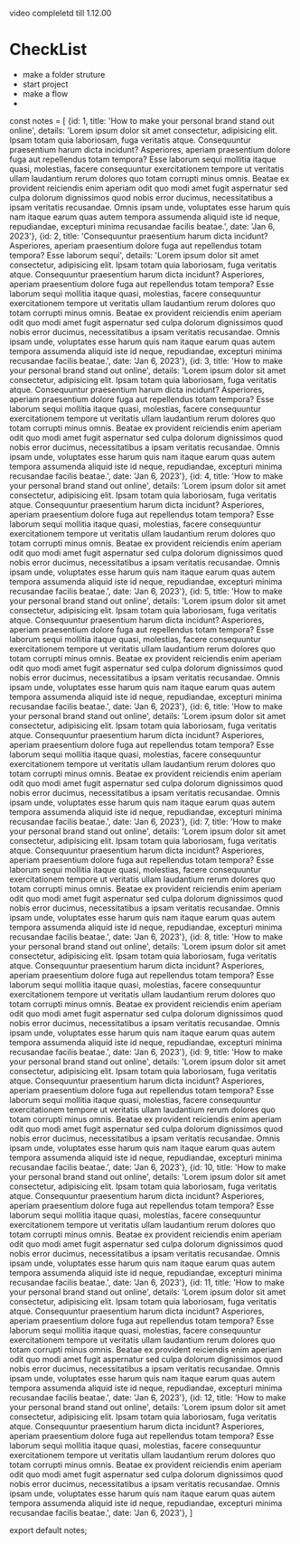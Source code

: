 video compleletd till 1.12.00

# CheckList

- make a folder struture
- start project
- make a flow
-

const notes = [
{id: 1, title: 'How to make your personal brand stand out online', details: 'Lorem ipsum dolor sit amet consectetur, adipisicing elit. Ipsam totam quia laboriosam, fuga veritatis atque. Consequuntur praesentium harum dicta incidunt? Asperiores, aperiam praesentium dolore fuga aut repellendus totam tempora? Esse laborum sequi mollitia itaque quasi, molestias, facere consequuntur exercitationem tempore ut veritatis ullam laudantium rerum dolores quo totam corrupti minus omnis. Beatae ex provident reiciendis enim aperiam odit quo modi amet fugit aspernatur sed culpa dolorum dignissimos quod nobis error ducimus, necessitatibus a ipsam veritatis recusandae. Omnis ipsam unde, voluptates esse harum quis nam itaque earum quas autem tempora assumenda aliquid iste id neque, repudiandae, excepturi minima recusandae facilis beatae.', date: 'Jan 6, 2023'},
{id: 2, title: 'Consequuntur praesentium harum dicta incidunt? Asperiores, aperiam praesentium dolore fuga aut repellendus totam tempora? Esse laborum sequi', details: 'Lorem ipsum dolor sit amet consectetur, adipisicing elit. Ipsam totam quia laboriosam, fuga veritatis atque. Consequuntur praesentium harum dicta incidunt? Asperiores, aperiam praesentium dolore fuga aut repellendus totam tempora? Esse laborum sequi mollitia itaque quasi, molestias, facere consequuntur exercitationem tempore ut veritatis ullam laudantium rerum dolores quo totam corrupti minus omnis. Beatae ex provident reiciendis enim aperiam odit quo modi amet fugit aspernatur sed culpa dolorum dignissimos quod nobis error ducimus, necessitatibus a ipsam veritatis recusandae. Omnis ipsam unde, voluptates esse harum quis nam itaque earum quas autem tempora assumenda aliquid iste id neque, repudiandae, excepturi minima recusandae facilis beatae.', date: 'Jan 6, 2023'},
{id: 3, title: 'How to make your personal brand stand out online', details: 'Lorem ipsum dolor sit amet consectetur, adipisicing elit. Ipsam totam quia laboriosam, fuga veritatis atque. Consequuntur praesentium harum dicta incidunt? Asperiores, aperiam praesentium dolore fuga aut repellendus totam tempora? Esse laborum sequi mollitia itaque quasi, molestias, facere consequuntur exercitationem tempore ut veritatis ullam laudantium rerum dolores quo totam corrupti minus omnis. Beatae ex provident reiciendis enim aperiam odit quo modi amet fugit aspernatur sed culpa dolorum dignissimos quod nobis error ducimus, necessitatibus a ipsam veritatis recusandae. Omnis ipsam unde, voluptates esse harum quis nam itaque earum quas autem tempora assumenda aliquid iste id neque, repudiandae, excepturi minima recusandae facilis beatae.', date: 'Jan 6, 2023'},
{id: 4, title: 'How to make your personal brand stand out online', details: 'Lorem ipsum dolor sit amet consectetur, adipisicing elit. Ipsam totam quia laboriosam, fuga veritatis atque. Consequuntur praesentium harum dicta incidunt? Asperiores, aperiam praesentium dolore fuga aut repellendus totam tempora? Esse laborum sequi mollitia itaque quasi, molestias, facere consequuntur exercitationem tempore ut veritatis ullam laudantium rerum dolores quo totam corrupti minus omnis. Beatae ex provident reiciendis enim aperiam odit quo modi amet fugit aspernatur sed culpa dolorum dignissimos quod nobis error ducimus, necessitatibus a ipsam veritatis recusandae. Omnis ipsam unde, voluptates esse harum quis nam itaque earum quas autem tempora assumenda aliquid iste id neque, repudiandae, excepturi minima recusandae facilis beatae.', date: 'Jan 6, 2023'},
{id: 5, title: 'How to make your personal brand stand out online', details: 'Lorem ipsum dolor sit amet consectetur, adipisicing elit. Ipsam totam quia laboriosam, fuga veritatis atque. Consequuntur praesentium harum dicta incidunt? Asperiores, aperiam praesentium dolore fuga aut repellendus totam tempora? Esse laborum sequi mollitia itaque quasi, molestias, facere consequuntur exercitationem tempore ut veritatis ullam laudantium rerum dolores quo totam corrupti minus omnis. Beatae ex provident reiciendis enim aperiam odit quo modi amet fugit aspernatur sed culpa dolorum dignissimos quod nobis error ducimus, necessitatibus a ipsam veritatis recusandae. Omnis ipsam unde, voluptates esse harum quis nam itaque earum quas autem tempora assumenda aliquid iste id neque, repudiandae, excepturi minima recusandae facilis beatae.', date: 'Jan 6, 2023'},
{id: 6, title: 'How to make your personal brand stand out online', details: 'Lorem ipsum dolor sit amet consectetur, adipisicing elit. Ipsam totam quia laboriosam, fuga veritatis atque. Consequuntur praesentium harum dicta incidunt? Asperiores, aperiam praesentium dolore fuga aut repellendus totam tempora? Esse laborum sequi mollitia itaque quasi, molestias, facere consequuntur exercitationem tempore ut veritatis ullam laudantium rerum dolores quo totam corrupti minus omnis. Beatae ex provident reiciendis enim aperiam odit quo modi amet fugit aspernatur sed culpa dolorum dignissimos quod nobis error ducimus, necessitatibus a ipsam veritatis recusandae. Omnis ipsam unde, voluptates esse harum quis nam itaque earum quas autem tempora assumenda aliquid iste id neque, repudiandae, excepturi minima recusandae facilis beatae.', date: 'Jan 6, 2023'},
{id: 7, title: 'How to make your personal brand stand out online', details: 'Lorem ipsum dolor sit amet consectetur, adipisicing elit. Ipsam totam quia laboriosam, fuga veritatis atque. Consequuntur praesentium harum dicta incidunt? Asperiores, aperiam praesentium dolore fuga aut repellendus totam tempora? Esse laborum sequi mollitia itaque quasi, molestias, facere consequuntur exercitationem tempore ut veritatis ullam laudantium rerum dolores quo totam corrupti minus omnis. Beatae ex provident reiciendis enim aperiam odit quo modi amet fugit aspernatur sed culpa dolorum dignissimos quod nobis error ducimus, necessitatibus a ipsam veritatis recusandae. Omnis ipsam unde, voluptates esse harum quis nam itaque earum quas autem tempora assumenda aliquid iste id neque, repudiandae, excepturi minima recusandae facilis beatae.', date: 'Jan 6, 2023'},
{id: 8, title: 'How to make your personal brand stand out online', details: 'Lorem ipsum dolor sit amet consectetur, adipisicing elit. Ipsam totam quia laboriosam, fuga veritatis atque. Consequuntur praesentium harum dicta incidunt? Asperiores, aperiam praesentium dolore fuga aut repellendus totam tempora? Esse laborum sequi mollitia itaque quasi, molestias, facere consequuntur exercitationem tempore ut veritatis ullam laudantium rerum dolores quo totam corrupti minus omnis. Beatae ex provident reiciendis enim aperiam odit quo modi amet fugit aspernatur sed culpa dolorum dignissimos quod nobis error ducimus, necessitatibus a ipsam veritatis recusandae. Omnis ipsam unde, voluptates esse harum quis nam itaque earum quas autem tempora assumenda aliquid iste id neque, repudiandae, excepturi minima recusandae facilis beatae.', date: 'Jan 6, 2023'},
{id: 9, title: 'How to make your personal brand stand out online', details: 'Lorem ipsum dolor sit amet consectetur, adipisicing elit. Ipsam totam quia laboriosam, fuga veritatis atque. Consequuntur praesentium harum dicta incidunt? Asperiores, aperiam praesentium dolore fuga aut repellendus totam tempora? Esse laborum sequi mollitia itaque quasi, molestias, facere consequuntur exercitationem tempore ut veritatis ullam laudantium rerum dolores quo totam corrupti minus omnis. Beatae ex provident reiciendis enim aperiam odit quo modi amet fugit aspernatur sed culpa dolorum dignissimos quod nobis error ducimus, necessitatibus a ipsam veritatis recusandae. Omnis ipsam unde, voluptates esse harum quis nam itaque earum quas autem tempora assumenda aliquid iste id neque, repudiandae, excepturi minima recusandae facilis beatae.', date: 'Jan 6, 2023'},
{id: 10, title: 'How to make your personal brand stand out online', details: 'Lorem ipsum dolor sit amet consectetur, adipisicing elit. Ipsam totam quia laboriosam, fuga veritatis atque. Consequuntur praesentium harum dicta incidunt? Asperiores, aperiam praesentium dolore fuga aut repellendus totam tempora? Esse laborum sequi mollitia itaque quasi, molestias, facere consequuntur exercitationem tempore ut veritatis ullam laudantium rerum dolores quo totam corrupti minus omnis. Beatae ex provident reiciendis enim aperiam odit quo modi amet fugit aspernatur sed culpa dolorum dignissimos quod nobis error ducimus, necessitatibus a ipsam veritatis recusandae. Omnis ipsam unde, voluptates esse harum quis nam itaque earum quas autem tempora assumenda aliquid iste id neque, repudiandae, excepturi minima recusandae facilis beatae.', date: 'Jan 6, 2023'},
{id: 11, title: 'How to make your personal brand stand out online', details: 'Lorem ipsum dolor sit amet consectetur, adipisicing elit. Ipsam totam quia laboriosam, fuga veritatis atque. Consequuntur praesentium harum dicta incidunt? Asperiores, aperiam praesentium dolore fuga aut repellendus totam tempora? Esse laborum sequi mollitia itaque quasi, molestias, facere consequuntur exercitationem tempore ut veritatis ullam laudantium rerum dolores quo totam corrupti minus omnis. Beatae ex provident reiciendis enim aperiam odit quo modi amet fugit aspernatur sed culpa dolorum dignissimos quod nobis error ducimus, necessitatibus a ipsam veritatis recusandae. Omnis ipsam unde, voluptates esse harum quis nam itaque earum quas autem tempora assumenda aliquid iste id neque, repudiandae, excepturi minima recusandae facilis beatae.', date: 'Jan 6, 2023'},
{id: 12, title: 'How to make your personal brand stand out online', details: 'Lorem ipsum dolor sit amet consectetur, adipisicing elit. Ipsam totam quia laboriosam, fuga veritatis atque. Consequuntur praesentium harum dicta incidunt? Asperiores, aperiam praesentium dolore fuga aut repellendus totam tempora? Esse laborum sequi mollitia itaque quasi, molestias, facere consequuntur exercitationem tempore ut veritatis ullam laudantium rerum dolores quo totam corrupti minus omnis. Beatae ex provident reiciendis enim aperiam odit quo modi amet fugit aspernatur sed culpa dolorum dignissimos quod nobis error ducimus, necessitatibus a ipsam veritatis recusandae. Omnis ipsam unde, voluptates esse harum quis nam itaque earum quas autem tempora assumenda aliquid iste id neque, repudiandae, excepturi minima recusandae facilis beatae.', date: 'Jan 6, 2023'},
]

export default notes;
